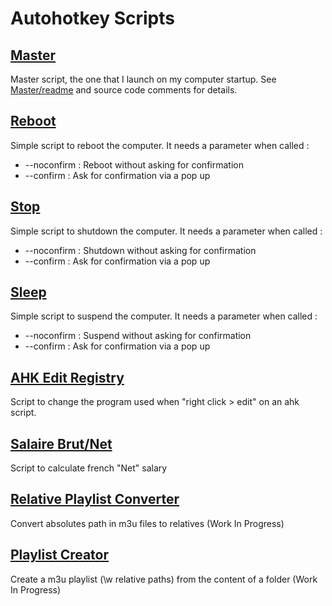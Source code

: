 Autohotkey Scripts
=========

[Master](Master)
-
Master script, the one that I launch on my computer startup. See [Master/readme](Master/readme.md) and source code comments for details.

[Reboot](reboot.ahk)
-
Simple script to reboot the computer. 
It needs a parameter when called :

* --noconfirm : Reboot without asking for confirmation
* --confirm : Ask for confirmation via a pop up


[Stop](stop.ahk)
-
Simple script to shutdown the computer.
It needs a parameter when called :

* --noconfirm : Shutdown without asking for confirmation
* --confirm : Ask for confirmation via a pop up

[Sleep](sleep.ahk)
-
Simple script to suspend the computer.
It needs a parameter when called :

* --noconfirm : Suspend without asking for confirmation
* --confirm : Ask for confirmation via a pop up


[AHK Edit Registry](ahk_edit_registry.ahk)
-
Script to change the program used when "right click > edit" on an ahk script.

[Salaire Brut/Net](Salaire_Brut_Net.ahk)
-
Script to calculate french "Net" salary

[Relative Playlist Converter](RelativePathPlaylistConverter.ahk)
-
Convert absolutes path in m3u files to relatives (Work In Progress)
 
[Playlist Creator](RelativePathPlaylistCreator.ahk)
-
Create a m3u playlist (\w relative paths) from the content of a folder (Work In Progress)
